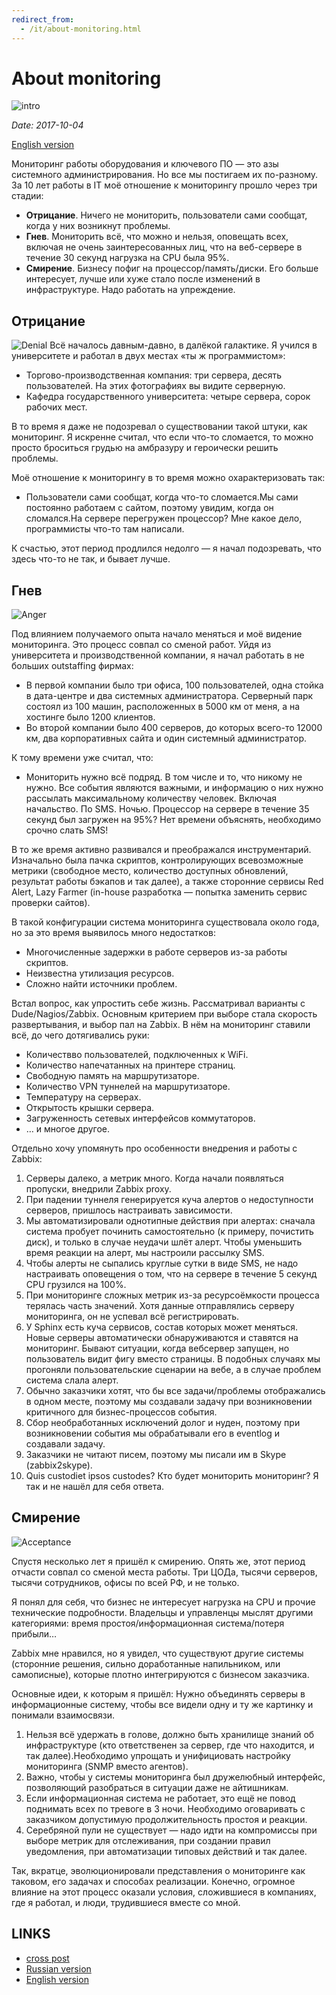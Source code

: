 ```yaml
---
redirect_from:
  - /it/about-monitoring.html
---
```

# About monitoring

![intro](assets/monitoring_intro.jpeg?raw=true "intro")

*Date: 2017-10-04*

[English version](about-monitoring-en.md)

Мониторинг работы оборудования и ключевого ПО — это азы системного администрирования. Но все мы постигаем их по-разному. За 10 лет работы в IT моё отношение к мониторингу прошло через три стадии:

* **Отрицание**. Ничего не мониторить, пользователи сами сообщат, когда у них возникнут проблемы.
* **Гнев**. Мониторить всё, что можно и нельзя, оповещать всех, включая не очень заинтересованных лиц, что на веб-сервере в течение 30 секунд нагрузка на CPU была 95%.
* **Смирение**. Бизнесу пофиг на процессор/память/диски. Его больше интересует, лучше или хуже стало после изменений в инфраструктуре. Надо работать на упреждение.

## Отрицание

![Denial](assets/monitoring_denial.png?raw=true "Denial")
Всё началось давным-давно, в далёкой галактике. Я учился в университете и работал в двух местах «ты ж программистом»:

* Торгово-производственная компания: три сервера, десять пользователей. На этих фотографиях вы видите серверную.
* Кафедра государственного университета: четыре сервера, сорок рабочих мест.

В то время я даже не подозревал о существовании такой штуки, как мониторинг. Я искренне считал, что если что-то сломается, то можно просто броситься грудью на амбразуру и героически решить проблемы.

Моё отношение к мониторингу в то время можно охарактеризовать так:

* Пользователи сами сообщат, когда что-то сломается.Мы сами постоянно работаем с сайтом, поэтому увидим, когда он сломался.На сервере перегружен процессор? Мне какое дело, программисты что-то там написали.

К счастью, этот период продлился недолго — я начал подозревать, что здесь что-то не так, и бывает лучше.

## Гнев

![Anger](assets/monitoring_anger.png?raw=true "Anger")

Под влиянием получаемого опыта начало меняться и моё видение мониторинга. Это процесс совпал со сменой работ. Уйдя из университета и производственной компании, я начал работать в не больших outstaffing фирмах:

* В первой компании было три офиса, 100 пользователей, одна стойка в дата-центре и два системных администратора. Серверный парк состоял из 100 машин, расположенных в 5000 км от меня, а на хостинге было 1200 клиентов.
* Во второй компании было 400 серверов, до которых всего-то 12000 км, два корпоративных сайта и один системный администратор.

К тому времени уже считал, что:

* Мониторить нужно всё подряд. В том числе и то, что никому не нужно. Все события являются важными, и информацию о них нужно рассылать максимальному количеству человек. Включая начальство. По SMS. Ночью. Процессор на сервере в течение 35 секунд был загружен на 95%? Нет времени объяснять, необходимо срочно слать SMS!

В то же время активно развивался и преображался инструментарий. Изначально была пачка скриптов, контролирующих всевозможные метрики (свободное место, количество доступных обновлений, результат работы бэкапов и так далее), а также сторонние сервисы Red Alert, Lazy Farmer (in-house разработка — попытка заменить сервис проверки сайтов).

В такой конфигурации система мониторинга существовала около года, но за это время выявилось много недостатков:

* Многочисленные задержки в работе серверов из-за работы скриптов.
* Неизвестна утилизация ресурсов.
* Сложно найти источники проблем.

Встал вопрос, как упростить себе жизнь. Рассматривал варианты с Dude/Nagios/Zabbix. Основным критерием при выборе стала скорость развертывания, и выбор пал на Zabbix. В нём на мониторинг ставили всё, до чего дотягивались руки:

* Количествво пользователей, подключенных к WiFi.
* Количество напечатанных на принтере страниц.
* Свободную память на маршрутизаторе.
* Количество VPN туннелей на маршрутизаторе.
* Температуру на серверах.
* Открытость крышки сервера.
* Загруженность сетевых интерфейсов коммутаторов.
* … и многое другое.

Отдельно хочу упомянуть про особенности внедрения и работы с Zabbix:

1. Серверы далеко, а метрик много. Когда начали появляться пропуски, внедрили Zabbix proxy.
2. При падении туннеля генерируется куча алертов о недоступности серверов, пришлось настраивать зависимости.
3. Мы автоматизировали однотипные действия при алертах: сначала система пробует починить самостоятельно (к примеру, почистить диск), и только в случае неудачи шлёт алерт. Чтобы уменьшить время реакции на алерт, мы настроили рассылку SMS.
4. Чтобы алерты не сыпались круглые сутки в виде SMS, не надо настраивать оповещения о том, что на сервере в течение 5 секунд CPU грузился на 100%.
5. При мониторинге сложных метрик из-за ресурсоёмкости процесса терялась часть значений. Хотя данные отправлялись серверу мониторинга, он не успевал всё регистрировать.
6. У Sphinx есть куча сервисов, состав которых может меняться. Новые серверы автоматически обнаруживаются и ставятся на мониторинг. Бывают ситуации, когда вебсервер запущен, но пользователь видит фигу вместо страницы. В подобных случаях мы прогоняли пользовательские сценарии на вебе, а в случае проблем система слала алерт.
7. Обычно заказчики хотят, что бы все задачи/проблемы отображались в одном месте, поэтому мы создавали задачу при возникновении критичного для бизнес-процессов события.
8. Сбор необработанных исключений долог и нуден, поэтому при возникновении события мы обрабатывали его в eventlog и создавали задачу.
9. Заказчики не читают писем, поэтому мы писали им в Skype (zabbix2skype).
10. Quis custodiet ipsos custodes? Кто будет мониторить мониторинг? Я так и не нашёл для себя ответа.

## Смирение

![Acceptance](assets/monitoring_custom.png?raw=true "Acceptance")

Спустя несколько лет я пришёл к смирению. Опять же, этот период отчасти совпал со сменой места работы. Три ЦОДа, тысячи серверов, тысячи сотрудников, офисы по всей РФ, и не только.

Я понял для себя, что бизнес не интересует нагрузка на CPU и прочие технические подробности. Владельцы и управленцы мыслят другими категориями: время простоя/информационная система/потеря прибыли…

Zabbix мне нравился, но я увидел, что существуют другие системы (сторонние решения, сильно доработанные напильником, или самописные), которые плотно интегрируются с бизнесом заказчика.

Основные идеи, к которым я пришёл: Нужно объединять серверы в информационные систему, чтобы все видели одну и ту же картинку и понимали взаимосвязи.

1. Нельзя всё удержать в голове, должно быть хранилище знаний об инфраструктуре (кто ответственен за сервер, где что находится, и так далее).Необходимо упрощать и унифициовать настройку мониторинга (SNMP вместо агентов).
2. Важно, чтобы у системы мониторинга был дружелюбный интерфейс, позволяющий разобраться в ситуации даже не айтишникам.
3. Если информационная система не работает, это ещё не повод поднимать всех по тревоге в 3 ночи. Необходимо оговаривать с заказчиком допустимую продолжительность простоя и реакции.
4. Серебряной пули не существует — надо идти на компромиссы при выборе метрик для отслеживания, при создании правил уведомления, при автоматизации типовых действий и так далее.

Так, вкратце, эволюционировали представления о мониторинге как таковом, его задачах и способах реализации. Конечно, огромное влияние на этот процесс оказали условия, сложившиеся в компаниях, где я работал, и люди, трудившиеся вместе со мной.

## LINKS

* [cross post](https://habr.com/en/post/339330/)
* [Russian version](about-monitoring-ru.md)
* [English version](about-monitoring-en.md)
